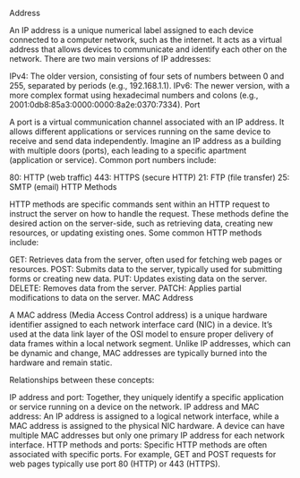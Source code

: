  Address

An IP address is a unique numerical label assigned to each device connected to a computer network, such as the internet. It acts as a virtual address that allows devices to communicate and identify each other on the network. There are two main versions of IP addresses:

IPv4: The older version, consisting of four sets of numbers between 0 and 255, separated by periods (e.g., 192.168.1.1).
IPv6: The newer version, with a more complex format using hexadecimal numbers and colons (e.g., 2001:0db8:85a3:0000:0000:8a2e:0370:7334).
Port

A port is a virtual communication channel associated with an IP address. It allows different applications or services running on the same device to receive and send data independently. Imagine an IP address as a building with multiple doors (ports), each leading to a specific apartment (application or service). Common port numbers include:

80: HTTP (web traffic)
443: HTTPS (secure HTTP)
21: FTP (file transfer)
25: SMTP (email)
HTTP Methods

HTTP methods are specific commands sent within an HTTP request to instruct the server on how to handle the request. These methods define the desired action on the server-side, such as retrieving data, creating new resources, or updating existing ones. Some common HTTP methods include:

GET: Retrieves data from the server, often used for fetching web pages or resources.
POST: Submits data to the server, typically used for submitting forms or creating new data.
PUT: Updates existing data on the server.
DELETE: Removes data from the server.
PATCH: Applies partial modifications to data on the server.
MAC Address

A MAC address (Media Access Control address) is a unique hardware identifier assigned to each network interface card (NIC) in a device. It’s used at the data link layer of the OSI model to ensure proper delivery of data frames within a local network segment. Unlike IP addresses, which can be dynamic and change, MAC addresses are typically burned into the hardware and remain static.

Relationships between these concepts:

IP address and port: Together, they uniquely identify a specific application or service running on a device on the network.
IP address and MAC address: An IP address is assigned to a logical network interface, while a MAC address is assigned to the physical NIC hardware. A device can have multiple MAC addresses but only one primary IP address for each network interface.
HTTP methods and ports: Specific HTTP methods are often associated with specific ports. For example, GET and POST requests for web pages typically use port 80 (HTTP) or 443 (HTTPS).


